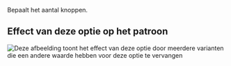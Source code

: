 Bepaalt het aantal knoppen.

## Effect van deze optie op het patroon

![Deze afbeelding toont het effect van deze optie door meerdere varianten die een andere waarde hebben voor deze optie te vervangen](jaeger_buttons_sample.svg "Effect van deze optie op het patroon")
